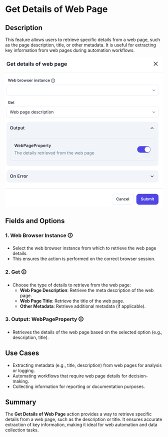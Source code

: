 # Get Details of Web Page  

## Description

This feature allows users to retrieve specific details from a web page, such as the page description, title, or other metadata. It is useful for extracting key information from web pages during automation workflows.  

![Get Details of Web Page](get-details-of-web-page.png)  

## Fields and Options  

### 1. **Web Browser Instance** 🛈

- Select the web browser instance from which to retrieve the web page details.  
- This ensures the action is performed on the correct browser session.  

### 2. **Get** 🛈

- Choose the type of details to retrieve from the web page:  
  - **Web Page Description**: Retrieve the meta description of the web page.  
  - **Web Page Title**: Retrieve the title of the web page.  
  - **Other Metadata**: Retrieve additional metadata (if applicable).  

### 3. **Output: WebPageProperty** 🛈

- Retrieves the details of the web page based on the selected option (e.g., description, title).  

## Use Cases

- Extracting metadata (e.g., title, description) from web pages for analysis or logging.  
- Automating workflows that require web page details for decision-making.  
- Collecting information for reporting or documentation purposes.  

## Summary

The **Get Details of Web Page** action provides a way to retrieve specific details from a web page, such as the description or title. It ensures accurate extraction of key information, making it ideal for web automation and data collection tasks.
